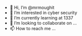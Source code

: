 - 👋 Hi, I’m @mrmoughit
- 👀 I’m interested in cyber security
- 🌱 I’m currently learning at 1337
- 💞️ I’m looking to collaborate on ...
- 📫 How to reach me ...

<!---
mrmoughit/mrmoughit is a ✨ special ✨ repository because its `README.md` (this file) appears on your GitHub profile.
You can click the Preview link to take a look at your changes.
--->
